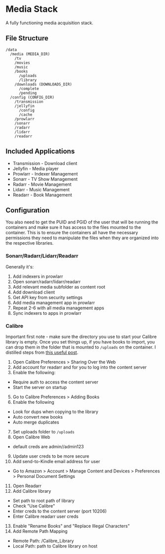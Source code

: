# Media Stack

A fully functioning media acquisition stack.

## File Structure

```
/data
  /media (MEDIA_DIR)
    /tv
    /movies
    /music
    /books
      /uploads
      /library
    /downloads (DOWNLOADS_DIR)
      /complete
      /pending
  /config (CONFIG_DIR)
    /transmission
    /jellyfin
      /config
      /cache
    /prowlarr
    /sonarr
    /radarr
    /lidarr
    /readarr
```

## Included Applications

- Transmission - Download client
- Jellyfin - Media player
- Prowlarr - Indexer Management
- Sonarr - TV Show Management
- Radarr - Movie Management
- Lidarr - Music Management
- Readarr - Book Management

## Configuration


You also need to get the PUID and PGID of the user that will be running the containers and make sure it has access to the files mounted to the container. This is to ensure the containers all have the necessary permissions they need to manipulate the files when they are organized into the respective libraries.

### Sonarr/Radarr/Lidarr/Readarr

Generally it's:

1. Add indexers in prowlarr
2. Open sonarr/radarr/lidarr/readarr
3. Add relevant media subfolder as content root
4. Add download client
5. Get API key from security settings
6. Add media management app in prowlarr
7. Repeat 2-6 with all media management apps
8. Sync indexers to apps in prowlarr

### Calibre

Important first note - make sure the directory you use to start your Calibre library is empty. Once you set things up, if you have books to import, you can drop them in the folder that is mounted to `/uploads` on the container. I distilled steps from [this useful post](https://academy.pointtosource.com/containers/ebooks-calibre-readarr/).

1. Open Calibre Preferences > Sharing Over the Web
3. Add account for readarr and for you to log into the content server
4. Enable the following:
  * Require auth to access the content server
  * Start the server on startup
5. Go to Calibre Preferences > Adding Books
6. Enable the following
  * Look for dups when copying to the library
  * Auto convert new books
  * Auto merge duplicates
7. Set uploads folder to `/uploads`
8. Open Calibre Web
  * default creds are admin//admin123
9. Update user creds to be more secure
10. Add send-to-Kindle email address for user
  * Go to Amazon > Account > Manage Content and Devices > Preferences > Personal Document Settings
11. Open Readarr
12. Add Calibre library
  * Set path to root path of library
  * Check "Use Calibre"
  * Enter creds to the content server (port 10206)
  * Enter Calibre readarr user creds
13. Enable "Rename Books" and "Replace Illegal Characters"
14. Add Remote Path Mapping
  * Remote Path: /Calibre_Library
  * Local Path: path to Calibre library on host